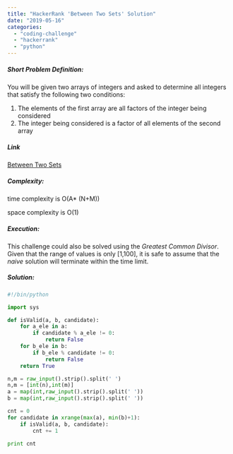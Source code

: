 ```yaml
---
title: "HackerRank 'Between Two Sets' Solution"
date: "2019-05-16"
categories: 
  - "coding-challenge"
  - "hackerrank"
  - "python"
---
```


##### Short Problem Definition:

You will be given two arrays of integers and asked to determine all integers that satisfy the following two conditions:

1. The elements of the first array are all factors of the integer being considered
2. The integer being considered is a factor of all elements of the second array

##### Link

[Between Two Sets](https://www.hackerrank.com/challenges/between-two-sets/problem)

##### Complexity:

time complexity is O(A\* (N+M))

space complexity is O(1)

##### Execution:

This challenge could also be solved using the _Greatest Common Divisor_. Given that the range of values is only \[1,100\], it is safe to assume that the _naive_ solution will terminate within the time limit.

##### Solution:

```python
#!/bin/python

import sys

def isValid(a, b, candidate):
    for a_ele in a:
        if candidate % a_ele != 0:
            return False
    for b_ele in b:
        if b_ele % candidate != 0:
            return False
    return True

n,m = raw_input().strip().split(' ')
n,m = [int(n),int(m)]
a = map(int,raw_input().strip().split(' '))
b = map(int,raw_input().strip().split(' '))

cnt = 0
for candidate in xrange(max(a), min(b)+1):
    if isValid(a, b, candidate):
        cnt += 1

print cnt
```
